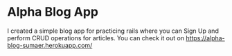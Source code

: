 # Alpha Blog App

I created a simple blog app for practicing rails where you can Sign Up and perform CRUD operations for articles.
You can check it out on https://alpha-blog-sumaer.herokuapp.com/

